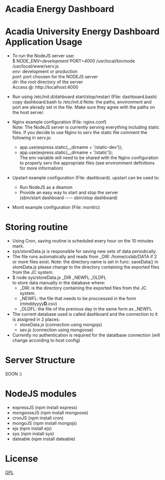 Acadia Energy Dashboard
=======================
Acadia University Energy Dashboard Application
Usage
=====
  - To run the NodeJS server use:<br/> 
      $ NODE_ENV=<i>development</i> PORT=<i>4000</i> /usr/local/bin/node <i>/usr/local/www</i>/serv.js <br/>
      <i>env</i>: development or production <br/>
      <i>port</i>: port choosen for the NODEJS server <br/>
      <i>dir</i>: the root directory of the server <br/>
    Access @: http://localhost:4000

  - Run using /etc/init.d/dahboard start/stop/restart (File: dashboard.bash)
    copy dashboard.bash to /etc/init.d 
    Note: the paths, environment and port are alerady set in the file. Make sure they agree with the paths on the host      server. 

  - Nginx example configuration (File: nginx.conf)<br/>
    Note: The NodeJS server is currently serving everything including static files. If you decide to use Nginx to serv     the static file comment the following in serv.js: <br/>
      - app.use(express.static(__dirname + '/static-dev')); <br/>
      - app.use(express.static(__dirname + '/static'));<br/>
    The env variable will need to be shared with the Nginx configuration to properly serv the appropriate files (see          enviromment definitions for more information) <br/>

  - Upstart example configuration (File: dashboard). upstart can be used to:
    - Run NodeJS as a deamon<br/>
    - Provide an easy way to start and stop the server<br/>
      (sbin/start dashboard ---- sbin/stop dashboard)<br/>

  - Monit example configuration (File: monitrc)

Storing routine
===============
  - Using Cron, saving routine is scheduled every hour on the 10 minutes mark. 
  - sys/storeData.js is responsible for saving new sets of data periodically.
  - The file runs automatically and reads from _DIR: /home/cslab/DATA if 2 or more files exist.
    Note: the directory name is set in func: saveData() in storeData.js please change to the directory containing the       exported files from the JC system. 
  - $ node sys/storeData.js _DIR _NEWFL _OLDFL<br/>
    to store data manually in the database where:
    - _DIR: is the directory containing the exported files from the JC system.
    - _NEWFL: the file that needs to be proccessed in the form (mmddyyyy<b>D</b>.csv)
    - _OLDFL: the file of the previous day in the same form as _NEWFL
  - The current database used is called dashboard and the connection to it is assigned in 2 places:
    - storeData.js (connection using mongojs)
    - sev.js (connection using mongoose) 
  - Currently no authentication is required for the datatbase connection (will change according to host config)

Server Structure
================
  SOON :)

NodeJS modules
==============
  - expressJS (npm install express)<br/>
  - mongooseJS (npm install mongoose)<br/>
  - cronJS (npm install cron)<br/>
  - mongoJS (npm install mongojs)<br/>
  - ejs (npm install ejs)<br/>
  - sys (npm install sys)<br/>
  - dateable (npm install dateable)<br/>

License
=======
  <a href="http://www.gnu.org/licenses/gpl.txt">GPL</a> 
